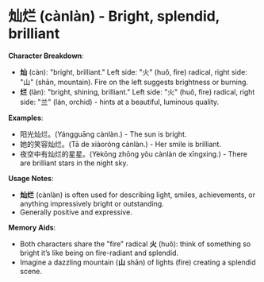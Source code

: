 # **灿烂 (cànlàn) - Bright, splendid, brilliant**

**Character Breakdown**:  
- **灿** (càn): "bright, brilliant." Left side: "火" (huǒ, fire) radical, right side: "山" (shān, mountain). Fire on the left suggests brightness or burning.  
- **烂** (làn): "bright, shining, brilliant." Left side: "火" (huǒ, fire) radical, right side: "兰" (lán, orchid) - hints at a beautiful, luminous quality.

**Examples**:  
- 阳光灿烂。(Yángguāng cànlàn.) - The sun is bright.  
- 她的笑容灿烂。(Tā de xiàoróng cànlàn.) - Her smile is brilliant.  
- 夜空中有灿烂的星星。(Yèkōng zhōng yǒu cànlàn de xīngxing.) - There are brilliant stars in the night sky.

**Usage Notes**:  
- **灿烂** (cànlàn) is often used for describing light, smiles, achievements, or anything impressively bright or outstanding.  
- Generally positive and expressive.

**Memory Aids**:  
- Both characters share the "fire" radical **火** (huǒ): think of something so bright it’s like being on fire-radiant and splendid.  
- Imagine a dazzling mountain (**山** shān) of lights (fire) creating a splendid scene.